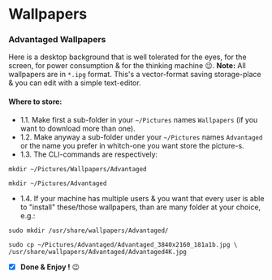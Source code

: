 # Wallpapers
### Advantaged Wallpapers
Here is a desktop background that is well tolerated for the eyes, for the screen, for power consumption & for the thinking machine :wink:.
**Note:** All wallpapers are in `*.ipg` format. This's a vector-format saving storage-place & you can edit with a simple text-editor.
#### **Where to store:**
- 1.1. Make first a sub-folder in your `~/Pictures` names `Wallpapers` (if you want to download more than one).
- 1.2. Make anyway a sub-folder under your `~/Pictures` names `Advantaged` or the name you prefer in whitch-one you want store the picture-s.
- 1.3. The CLI-commands are respectively:
```
mkdir ~/Pictures/Wallpapers/Advantaged

mkdir ~/Pictures/Advantaged
```
- 1.4. If your machine has multiple users & you want that every user is able to "install" these/those wallpapers, than are many folder at your choice, e.g.:
```
sudo mkdir /usr/share/wallpapers/Advantaged/

sudo cp ~/Pictures/Advantaged/Advantaged_3840x2160_181a1b.jpg \
/usr/share/wallpapers/Advantaged/Advantaged4K.jpg
```


- [x] **Done & Enjoy !** :wink:
